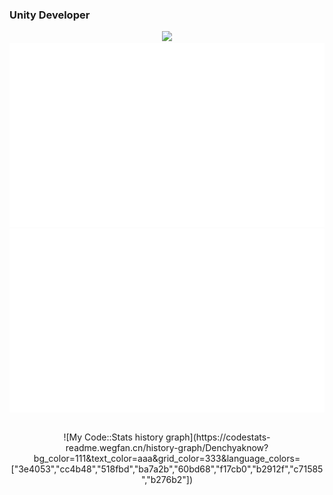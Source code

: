 ### Unity Developer 



<div align="center">
  <a href="https://github.com/Denchyaknow">
    <img src="https://codestats-readme.avior.me/api/?username=Denchyaknow&show_icons=true&theme=nightowl" />
  </a>
</div>
<div align="center">
  <table>
    <tr align="center">
          <img src="https://raw.githubusercontent.com/Denchyaknow/MyStats/master/generated/overview.svg#gh-dark-mode-only" />
          <img src="https://raw.githubusercontent.com/Denchyaknow/MyStats/master/generated/languages.svg#gh-dark-mode-only" />
    </tr>
  </table>
</div>

<div align="center">
![My Code::Stats history graph](https://codestats-readme.wegfan.cn/history-graph/Denchyaknow?bg_color=111&text_color=aaa&grid_color=333&language_colors=["3e4053","cc4b48","518fbd","ba7a2b","60bd68","f17cb0","b2912f","c71585","b276b2"])
</div>




